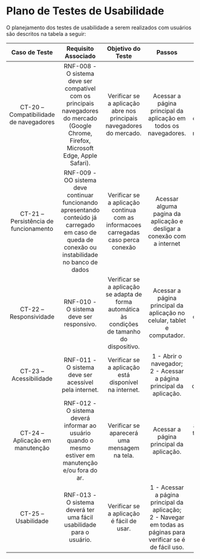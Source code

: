 # Plano de Testes de Usabilidade

O planejamento dos testes de usabilidade a serem realizados com usuários são descritos na tabela a seguir:

| **Caso de Teste** 	| **Requisito Associado** 	| **Objetivo do Teste** 	| **Passos** 	| **Critério de Êxito** 	|
|:---:	|:---:	|:---:	|:---:	|:---:	|
| CT-20 – Compatibilidade de navegadores 	| RNF-008 - O sistema deve ser compatível com os principais navegadores do mercado (Google Chrome, Firefox, Microsoft Edge, Apple Safari). 	| Verificar se a aplicação abre nos principais navegadores do mercado. 	| Acessar a página principal da aplicação em todos os navegadores. 	| A aplicação deve funcionar corretamente em todos os navegadores. 	|
| CT-21 – Persistência de funcionamento 	| RNF-009 - OO sistema deve continuar funcionando apresentando conteúdo já carregado em caso de queda de conexão ou instabilidade no banco de dados 	| Verificar se a aplicação continua com as informacoes carregadas caso perca conexão 	| Acessar alguma pagina da aplicação e desligar a conexão com a internet	| A aplicação deve continuar carregada 	|
| CT-22 – Responsividade 	| RNF-010 - O sistema deve ser responsivo. 	| Verificar se a aplicação se adapta de forma automática às condições de tamanho do dispositivo. | Acessar a página principal da aplicação no celular, tablet e computador. 	| A aplicação deve funcionar corretamente em todos os dispositivos. 	|
| CT-23 – Acessibilidade 	| RNF-011 - O sistema deve ser acessível pela internet. 	| Verificar se a aplicação está disponível na internet. 	| 1 - Abrir o navegador;<br> 2 - Acessar a página principal da aplicação. 	| A aplicação deve funcionar corretamente. 	|
| CT-24 – Aplicação em manutenção 	| RNF-012 - O sistema deverá informar ao usuário quando o mesmo estiver em manutenção e/ou fora do ar. 	| Verificar se aparecerá uma mensagem na tela. 	| Acessar a página principal da aplicação. 	| Uma mensagem aparecerá na tela quando a aplicação estiver em manutenção e/ou fora do ar. 	|
| CT-25 – Usabilidade 	| RNF-013 - O sistema deverá ter uma fácil usabilidade para o usuário. 	| Verificar se a aplicação é fácil de usar. 	| 1 - Acessar a página principal da aplicação;<br> 2 - Navegar em todas as páginas para verificar se é de fácil uso. 	| Usuários de qualquer idade devem conseguir usar a aplicação. 	|

